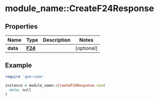 # module_name::CreateF24Response

## Properties

| Name | Type | Description | Notes |
| ---- | ---- | ----------- | ----- |
| **data** | [**F24**](F24.md) |  | [optional] |

## Example

```ruby
require 'gem-name'

instance = module_name::CreateF24Response.new(
  data: null
)
```

